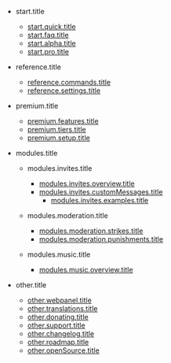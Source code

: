 - start.title

  - [start.quick.title](/ru/getting-started/quick-start.md)
  - [start.faq.title](/ru/getting-started/faq.md)
  - [start.alpha.title](/ru/getting-started/alpha.md)
  - [start.pro.title](/ru/getting-started/pro.md)

- reference.title

  - [reference.commands.title](/ru/reference/commands.md)
  - [reference.settings.title](/ru/reference/settings.md)

- premium.title

  - [premium.features.title](/ru/premium/features.md)
  - [premium.tiers.title](/ru/premium/tiers.md)
  - [premium.setup.title](/ru/premium/setup.md)

- modules.title

  - modules.invites.title

    - [modules.invites.overview.title](/ru/modules/invites/modules.invites.overview.url.md)
    - [modules.invites.customMessages.title](/ru/modules/invites/modules.invites.customMessages.url.md)
      - [modules.invites.examples.title](/ru/modules/invites/examples.md)

  - modules.moderation.title

    - [modules.moderation.strikes.title](/ru/modules/moderation/strikes.md)
    - [modules.moderation.punishments.title](/ru/modules/moderation/punishments.md)

  - modules.music.title

    - [modules.music.overview.title](/ru/modules/music/Overview.md)

- other.title

  - [other.webpanel.title](/ru/other/webpanel.md)
  - [other.translations.title](/ru/other/translations.md)
  - [other.donating.title](/ru/other/donating.md)
  - [other.support.title](/ru/other/support.md)
  - [other.changelog.title](/ru/other/changelog.md)
  - [other.roadmap.title](/ru/other/roadmap.md)
  - [other.openSource.title](/ru/other/open-source.md)
